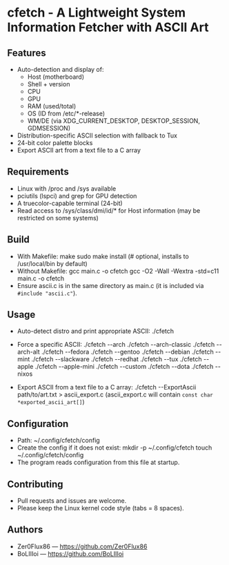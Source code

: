 # cfetch - A Lightweight System Information Fetcher with ASCII Art

## Features
- Auto-detection and display of:
  - Host (motherboard)
  - Shell + version
  - CPU
  - GPU
  - RAM (used/total)
  - OS (ID from /etc/*-release)
  - WM/DE (via XDG_CURRENT_DESKTOP, DESKTOP_SESSION, GDMSESSION)
- Distribution-specific ASCII selection with fallback to Tux
- 24-bit color palette blocks
- Export ASCII art from a text file to a C array

## Requirements
- Linux with /proc and /sys available
- pciutils (lspci) and grep for GPU detection
- A truecolor-capable terminal (24-bit)
- Read access to /sys/class/dmi/id/* for Host information (may be restricted on some systems)

## Build
- With Makefile:
  make
  sudo make install    (# optional, installs to /usr/local/bin by default)
- Without Makefile:
  gcc main.c -o cfetch
  gcc -O2 -Wall -Wextra -std=c11 main.c -o cfetch
- Ensure ascii.c is in the same directory as main.c (it is included via `#include "ascii.c"`).

## Usage
- Auto-detect distro and print appropriate ASCII:
  ./cfetch

- Force a specific ASCII:
  ./cfetch --arch
  ./cfetch --arch-classic
  ./cfetch --arch-alt
  ./cfetch --fedora
  ./cfetch --gentoo
  ./cfetch --debian
  ./cfetch --mint
  ./cfetch --slackware
  ./cfetch --redhat
  ./cfetch --tux
  ./cfetch --apple
  ./cfetch --apple-mini
  ./cfetch --custom
  ./cfetch --dota
  ./cfetch --nixos

- Export ASCII from a text file to a C array:
  ./cfetch --ExportAscii path/to/art.txt > ascii_export.c
  (ascii_export.c will contain `const char *exported_ascii_art[]`)

## Configuration
- Path: ~/.config/cfetch/config
- Create the config if it does not exist:
  mkdir -p ~/.config/cfetch
  touch ~/.config/cfetch/config
- The program reads configuration from this file at startup.

## Contributing
- Pull requests and issues are welcome.
- Please keep the Linux kernel code style (tabs = 8 spaces).

## Authors
- Zer0Flux86 — https://github.com/Zer0Flux86
- BoLIIIoi — https://github.com/BoLIIIoi

